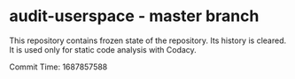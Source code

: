 # audit-userspace - master branch

This repository contains frozen state of the repository.
Its history is cleared. It is used only for static code
analysis with Codacy.

Commit Time: 1687857588